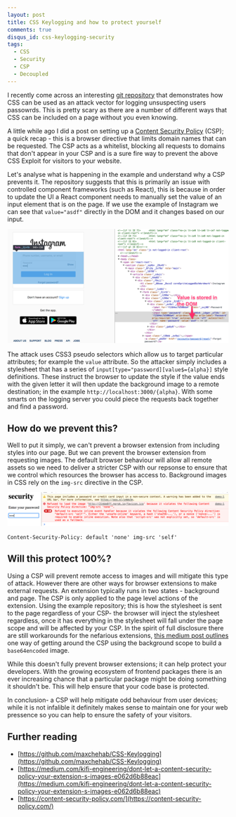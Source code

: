 ```yaml
---
layout: post
title: CSS Keylogging and how to protect yourself
comments: true
disqus_id: css-keylogging-security
tags:
  - CSS
  - Security
  - CSP
  - Decoupled
---
```


I recently come across an interesting [git repository](https://github.com/maxchehab/CSS-Keylogging) that demonstrates how CSS can be used as an attack vector for logging unsuspecting users passowrds. This is pretty scary as there are a number of different ways that CSS can be included on a page without you even knowing.

A little while ago I did a post on setting up a [Content Security Policy](http://steveworley.github.io/2017/03/27/csp-drupal-8.html) (CSP); a quick recap - this is a browser directive that limits domain names that can be requested. The CSP acts as a whitelist, blocking all requests to domains that don't appear in your CSP and is a sure fire way to prevent the above CSS Exploit for visitors to your website.

Let's analyse what is happening in the example and understand why a CSP prevents it. The repository suggests that this is primarily an issue with controlled component frameworks (such as React), this is because in order to update the UI a React component needs to manually set the value of an input element that is on the page. If we use the example of Instagram we can see that `value="asdf"` directly in the DOM and it changes based on our input.

![React components](/img/login-value-update.png)

The attack uses CSS3 pseudo selectors which allow us to target particular attributes; for example the `value` attribute. So the attacker simply includes a stylesheet that has a series of `input[type="password][value$={alpha}]` style definitions. These instruct the browser to update the style if the value ends with the given letter it will then update the background image to a remote destination; in the example `http://localhost:3000/{alpha}`. With some smarts on the logging server you could piece the requests back together and find a password.

## How do we prevent this?

Well to put it simply, we can't prevent a browser extension from including styles into our page. But we can prevent the browser extension from requesting images. The default browser behaviour will allow all remote assets so we need to deliver a stricter CSP with our repsonse to ensure that we control which resources the browser has access to. Background images in CSS rely on the `img-src` directive in the CSP.

![CSP Blocking](/img/csp-blocking.png)

```
Content-Security-Policy: default 'none' img-src 'self'
```

## Will this protect 100%?

Using a CSP will prevent remote access to images and will mitigate this type of attack. However there are other ways for browser extensions to make external requests. An extension typically runs in two states - background and page. The CSP is only applied to the page level actions of the extension. Using the example repository; this is how the stylesheet is sent to the page regardless of your CSP- the browser will inject the stylesheet regardless, once it has everything in the stylesheet will fall under the page scope and will be affected by your CSP. In the spirit of full disclosure there are still workarounds for the nefarious extensions, [this medium post outlines](https://medium.com/kifi-engineering/dont-let-a-content-security-policy-your-extension-s-images-e062d6b88eac) one way of getting around the CSP using the background scope to build a `base64encoded` image.

While this doesn't fully prevent browser extensions; it can help protect your developers. With the growing ecosystem of frontend packages there is an ever increasing chance that a particular package might be doing something it shouldn't be. This will help ensure that your code base is protected.

In conclusion- a CSP will help mitigate odd behaviour from user devices; while it is not infalible it definitely makes sense to maintain one for your web pressence so you can help to ensure the safety of your visitors.

## Further reading

- [https://github.com/maxchehab/CSS-Keylogging](https://github.com/maxchehab/CSS-Keylogging)
- [https://medium.com/kifi-engineering/dont-let-a-content-security-policy-your-extension-s-images-e062d6b88eac](https://medium.com/kifi-engineering/dont-let-a-content-security-policy-your-extension-s-images-e062d6b88eac)
- [https://content-security-policy.com/](https://content-security-policy.com/)